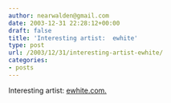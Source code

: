 ```yaml
---
author: nearwalden@gmail.com
date: 2003-12-31 22:28:12+00:00
draft: false
title: 'Interesting artist:  ewhite'
type: post
url: /2003/12/31/interesting-artist-ewhite/
categories:
- posts
---
```


Interesting artist:  [ewhite.com.](//www.ewhite.com/index2.html')



